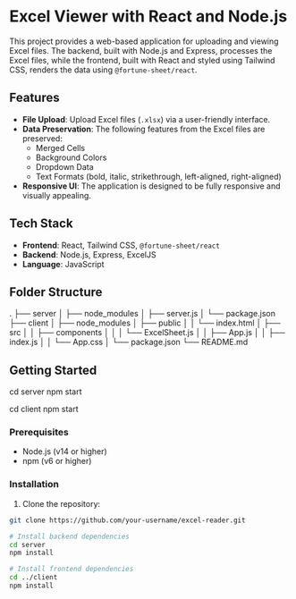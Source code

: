 # Excel Viewer with React and Node.js

This project provides a web-based application for uploading and viewing Excel files. The backend, built with Node.js and Express, processes the Excel files, while the frontend, built with React and styled using Tailwind CSS, renders the data using `@fortune-sheet/react`.

## Features

- **File Upload**: Upload Excel files (`.xlsx`) via a user-friendly interface.
- **Data Preservation**: The following features from the Excel files are preserved:
  - Merged Cells
  - Background Colors
  - Dropdown Data
  - Text Formats (bold, italic, strikethrough, left-aligned, right-aligned)
- **Responsive UI**: The application is designed to be fully responsive and visually appealing.

## Tech Stack

- **Frontend**: React, Tailwind CSS, `@fortune-sheet/react`
- **Backend**: Node.js, Express, ExcelJS
- **Language**: JavaScript

## Folder Structure

.
├── server
│ ├── node_modules
│ ├── server.js
│ └── package.json
├── client
│ ├── node_modules
│ ├── public
│ │ └── index.html
│ ├── src
│ │ ├── components
│ │ │ └── ExcelSheet.js
│ │ ├── App.js
│ │ ├── index.js
│ │ └── App.css
│ └── package.json
└── README.md


## Getting Started

cd server
npm start

cd client
npm start


### Prerequisites

- Node.js (v14 or higher)
- npm (v6 or higher)

### Installation

1. Clone the repository:

```sh
git clone https://github.com/your-username/excel-reader.git

# Install backend dependencies
cd server
npm install

# Install frontend dependencies
cd ../client
npm install

